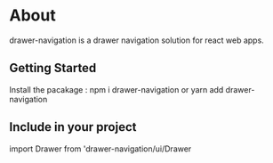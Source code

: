 # About
drawer-navigation is a drawer navigation solution for react web apps.


## Getting Started

Install the pacakage : npm i drawer-navigation or yarn add drawer-navigation

## Include in your project

import Drawer from 'drawer-navigation/ui/Drawer

###
